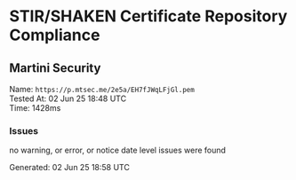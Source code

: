 # STIR/SHAKEN Certificate Repository Compliance

## Martini Security

Name: `https://p.mtsec.me/2e5a/EH7fJWqLFjGl.pem`\
Tested At: 02 Jun 25 18:48 UTC\
Time: 1428ms

### Issues

no warning, or error, or notice date level issues were found

Generated: 02 Jun 25 18:58 UTC